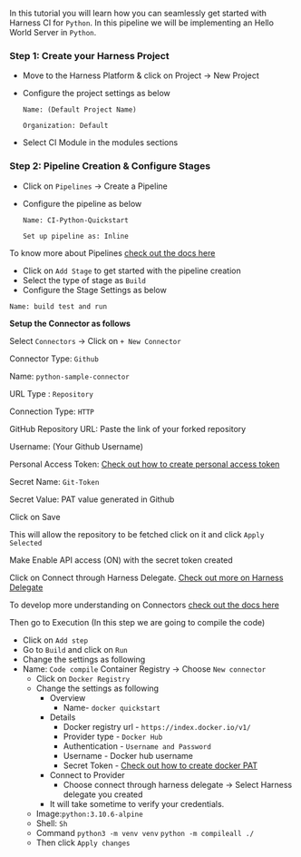 In this tutorial you will learn how you can seamlessly get started with Harness CI for ```Python```. In this pipeline we will be implementing an Hello World Server in ```Python```.

### Step 1: Create your Harness Project

- Move to the Harness Platform & click on Project -> New Project
- Configure the project settings as below

  ```Name: (Default Project Name)```


  ```Organization: Default```

- Select CI Module in the modules sections


### Step 2: Pipeline Creation & Configure Stages

- Click on ```Pipelines``` -> Create a Pipeline 
- Configure the pipeline as below

  ```Name: CI-Python-Quickstart```

  ```Set up pipeline as: Inline```


To know more about Pipelines [check out the docs here](overview.md)

- Click on ```Add Stage``` to get started with the pipeline creation
- Select the type of stage as ```Build```
- Configure the Stage Settings as below

```Name: build test and run```

**Setup the Connector as follows**

Select ```Connectors``` -> Click on ```+ New Connector```

Connector Type: ```Github```

Name: ```python-sample-connector ```

URL Type : ```Repository```

Connection Type: ```HTTP```

GitHub Repository URL: Paste the link of your forked repository

Username: (Your Github Username)

Personal Access Token: [Check out how to create personal access token](https://docs.github.com/en/authentication/keeping-your-account-and-data-secure/creating-a-personal-access-token)

Secret Name: ```Git-Token```

Secret  Value: PAT value generated in Github

Click on Save 

This will allow the repository to be fetched click on it and click ```Apply Selected```

Make Enable API access (ON) with the secret token created

Click on Connect through Harness Delegate. [Check out more on Harness Delegate](https://docs.harness.io/article/sjjik49xww-kubernetes-cluster-connector-settings-reference)

To develop more understanding on Connectors [check out the docs here](overview.md)

Then go to Execution (In this step we are going to compile the code)

- Click on ```Add step``` 
- Go to ```Build``` and click on ```Run```
- Change the settings as following 
- Name: ```Code compile```
Container Registry -> Choose ```New connector```
   - Click on ```Docker Registry```
   - Change the settings as following 
       - Overview 
         - Name- ```docker quickstart```
       - Details 
         - Docker registry url -  ```https://index.docker.io/v1/```
         - Provider type - ```Docker Hub``` 
         - Authentication - ```Username and Password```
         - Username - Docker hub username 
         - Secret Token - [Check out how to create docker PAT](Secret.md)
       - Connect to Provider 
         - Choose connect through harness delegate -> Select Harness delegate you created 
       - It will take sometime to verify your credentials.
  - Image:```python:3.10.6-alpine```
  - Shell: ```Sh```
  - Command
      ```python3 -m venv venv```
      ```python -m compileall ./```
  - Then click ```Apply changes``` 
               






